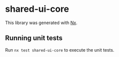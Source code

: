 # shared-ui-core

This library was generated with [Nx](https://nx.dev).

## Running unit tests

Run `nx test shared-ui-core` to execute the unit tests.

